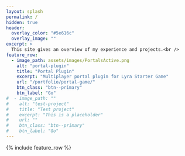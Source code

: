```yaml
---
layout: splash
permalink: /
hidden: true
header:
  overlay_color: "#5e616c"
  overlay_image: ""
excerpt: >
  This site gives an overview of my experience and projects.<br />
feature_row:
  - image_path: assets/images/PortalsActive.png
    alt: "portal-plugin"
    title: "Portal Plugin"
    excerpt: "Multiplayer portal plugin for Lyra Starter Game"
    url: "/portfolio/portal-game/"
    btn_class: "btn--primary"
    btn_label: "Go" 
#  - image_path: ""
#    alt: "test-project"
#    title: "Test project"
#    excerpt: "This is a placeholder"
#    url: ""
#    btn_class: "btn--primary"
#    btn_label: "Go"  
---
```


{% include feature_row %}